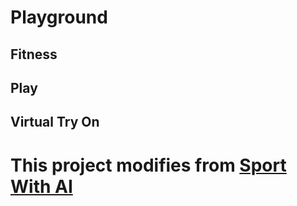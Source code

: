 # Playground

## Fitness

## Play

## Virtual Try On


# This project modifies from [Sport With AI](https://github.com/Furkan-Gulsen/Sport-With-AI)
